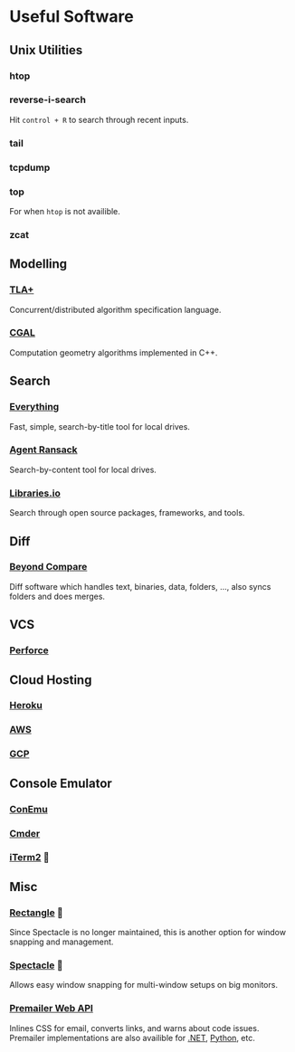 # Useful Software

## Unix Utilities

### htop

### reverse-i-search
Hit `control + R` to search through recent inputs.

### tail

### tcpdump

### top
For when `htop` is not availible.

### zcat

## Modelling

### [TLA+](http://lamport.azurewebsites.net/tla/tla.html)
Concurrent/distributed algorithm specification language.

### [CGAL](https://www.cgal.org/)
Computation geometry algorithms implemented in C++.

## Search

### [Everything](https://www.voidtools.com/)
Fast, simple, search-by-title tool for local drives.

### [Agent Ransack](https://www.mythicsoft.com/agentransack/)
Search-by-content tool for local drives.

### [Libraries.io](https://libraries.io/)
Search through open source packages, frameworks, and tools.

## Diff

### [Beyond Compare](http://www.scootersoftware.com/download.php)
Diff software which handles text, binaries, data, folders, ..., also syncs folders and does merges.

## VCS

### [Perforce](https://www.perforce.com/downloads/helix-core-p4d)

## Cloud Hosting

### [Heroku](https://www.heroku.com/)

### [AWS](https://aws.amazon.com/)

### [GCP](https://cloud.google.com/)

## Console Emulator

### [ConEmu](https://conemu.github.io/)

### [Cmder](https://cmder.net/)

### [iTerm2](https://iterm2.com/) 

## Misc

### [Rectangle](https://rectangleapp.com/) 
Since Spectacle is no longer maintained, this is another option for window snapping and management.

### [Spectacle](https://www.spectacleapp.com/) 
Allows easy window snapping for multi-window setups on big monitors.

### [Premailer Web API](http://premailer.dialect.ca/api)
Inlines CSS for email, converts links, and warns about code issues. Premailer implementations are also availible for [.NET](https://github.com/milkshakesoftware/PreMailer.Net), [Python](https://pypi.org/project/premailer/), etc.
